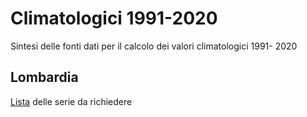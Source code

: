 # Climatologici 1991-2020

Sintesi delle fonti dati per il calcolo dei valori climatologici 1991- 2020

## Lombardia

[Lista](./lombardia/serie.md) delle serie da richiedere
